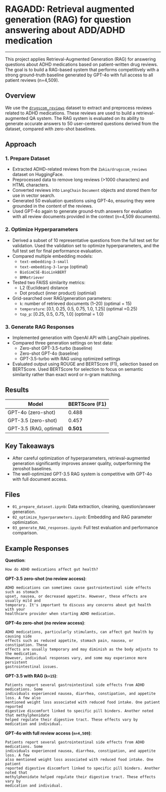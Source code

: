 # RAGADD: Retrieval augmented generation (RAG) for question answering about ADD/ADHD medication
-------------

This project applies Retrieval-Augmented Generation (RAG) for answering questions about ADHD medications based on patient-written drug reviews. 
The goal is to build a RAG-based system that performs competitively with a strong ground-truth baseline generated by GPT-4o with full access to all patient reviews (n=4,509).

## Overview

We use the [`drugscom_reviews`](https://huggingface.co/datasets/Zakia/drugscom_reviews) dataset to extract and preprocess reviews related to ADHD medications. These reviews are used to build a retrieval-augmented QA system. 
The RAG system is evaluated on its ability to generate accurate answers to 50 user-centered questions derived from the dataset, compared with zero-shot baselines.

## Approach

### 1. Prepare Dataset

- Extracted ADHD-related reviews from the `Zakia/drugscom_reviews` dataset on HuggingFace.
- Preprocessed data to remove long reviews (>1000 characters) and HTML characters. 
- Converted reviews into `LangChain` `Document` objects and stored them for use in vector search.
- Generated 50 evaluation questions using GPT-4o, ensuring they were grounded in the content of the reviews.
- Used GPT-4o again to generate ground-truth answers for evaluation with all review documents provided in the context (n=4,509 documents).

### 2. Optimize Hyperparameters

- Derived a subset of 10 representative questions from the full test set for validation. Used the validation set to optimize hyperparameters, and the full test set for final performance evaluation.
- Compared multiple embedding models:
  - `text-embedding-3-small`
  - `text-embedding-3-large` (optimal)
  - `BioSimCSE-BioLinkBERT`
  - `BMRetriever`
- Tested two FAISS similarity metrics:
  - L2 (Euclidean) distance
  - Dot product (inner product) (optimial)
- Grid-searched over RAG/generation parameters:
  - `k`: number of retrieved documents (1–20) (optimal = 15)
  - `temperature`: [0.1, 0.25, 0.5, 0.75, 1.0, 1.25] (optimal =0.25)
  - `top_p`: [0.25, 0.5, 0.75, 1.0] (optimal = 1.0)

### 3. Generate RAG Responses

- Implemented generation with OpenAI API with LangChain pipelines.
- Compared three generation settings on test data:
  - Zero-shot GPT-3.5-turbo (baseline)
  - Zero-shot GPT-4o (baseline)
  - GPT-3.5-turbo with RAG using optimized settings
- Evaluated output using ROUGE and BERTScore (F1), selection based on BERTScore. Used BERTScore for selection to focus on semantic similarity rather than exact word or n-gram matching.

## Results

| Model                  | BERTScore (F1) |
|------------------------|----------------|
| GPT-4o (zero-shot)     |  0.488         |
| GPT-3.5 (zero-shot)    |  0.457         |
| GPT-3.5 (RAG, optimal) |  **0.501**     |


## Key Takeaways

- After careful optimization of hyperparameters, retrieval-augmented generation significantly improves answer quality, outperforming the zeroshot baselines.
- The well-optimized GPT-3.5 RAG system is competitive with GPT-4o with full document access.

## Files

- `01_prepare_dataset.ipynb`: Data extraction, cleaning, question/answer generation.
- `02_optimize_hyperparameters.ipynb`: Embedding and RAG parameter optimization.
- `03_generate_RAG_responses.ipynb`: Full test evaluation and performance comparison.

## Example Responses

**Question**:
```
How do ADHD medications affect gut health?
```

**GPT-3.5 zero-shot (no review access)**:
```
ADHD medications can sometimes cause gastrointestinal side effects such as stomach
upset, nausea, or decreased appetite. However, these effects are usually mild and
temporary. It's important to discuss any concerns about gut health with your 
healthcare provider when starting ADHD medication.
```

**GPT-4o zero-shot (no review access)**:
```
ADHD medications, particularly stimulants, can affect gut health by causing side
effects such as reduced appetite, stomach pain, nausea, or constipation. These 
effects are usually temporary and may diminish as the body adjusts to the medication. 
However, individual responses vary, and some may experience more persistent 
gastrointestinal issues.
```

**GPT-3.5 with RAG (`k=15`)**:
```
Patients report several gastrointestinal side effects from ADHD medications. Some 
individuals experienced nausea, diarrhea, constipation, and appetite loss. A few also 
mentioned weight loss associated with reduced food intake. One patient reported 
digestive discomfort linked to specific pill binders. Another noted that methylphenidate 
helped regulate their digestive tract. These effects vary by medication and individual.
```

**GPT-4o with full review access (`n=4,509`)**:
```
Patients report several gastrointestinal side effects from ADHD medications. Some 
individuals experienced nausea, diarrhea, constipation, and appetite loss. A few 
also mentioned weight loss associated with reduced food intake. One patient 
reported digestive discomfort linked to specific pill binders. Another noted that
methylphenidate helped regulate their digestive tract. These effects vary by 
medication and individual.
```